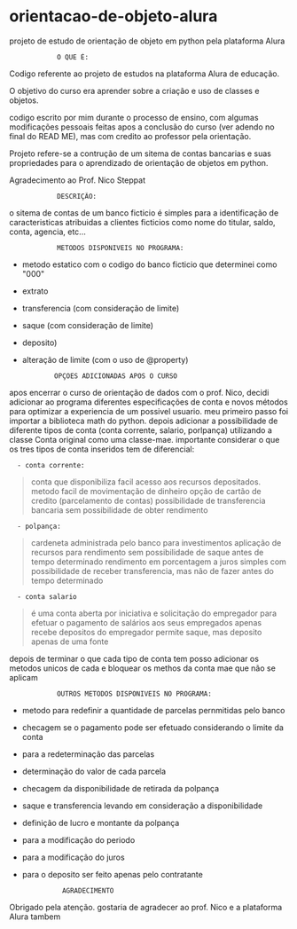 # orientacao-de-objeto-alura
projeto de estudo de orientação de objeto em python pela plataforma Alura
                
                O QUE É:

  Codigo referente ao projeto de estudos na plataforma Alura de educação.

  O objetivo do curso era aprender sobre a criação e uso de classes e objetos.
  
  codigo escrito por mim durante o processo de ensino, com algumas modificações pessoais feitas apos a conclusão do curso (ver adendo no final do READ ME), mas com credito ao professor pela orientação.
  
  Projeto refere-se a contrução de um sitema de contas bancarias e suas propriedades para o aprendizado de orientação de objetos em python.
  
  Agradecimento ao Prof. Nico Steppat

                DESCRIÇÃO:

  o sitema de contas de um banco ficticio é simples para a identificação de caracteristicas atribuidas a clientes ficticios como nome do titular, saldo, conta, agencia, etc...
  
                METODOS DISPONIVEIS NO PROGRAMA:

  - metodo estatico com o codigo do banco ficticio que determinei como "000"
  - extrato
  - transferencia (com consideração de limite)
  - saque (com consideração de limite)
  - deposito)
  - alteração de limite (com o uso de @property)

                OPÇOES ADICIONADAS APOS O CURSO

  apos encerrar o curso de orientação de dados com o prof. Nico, decidi adicionar ao programa diferentes especificações de conta e novos métodos para optimizar a experiencia de um possivel usuario.
  meu primeiro passo foi importar a biblioteca math do python. depois adicionar a possibilidade de diferente tipos de conta (conta corrente, salario, porlpança) utilizando a classe Conta original como uma classe-mae.
  importante considerar o que os tres tipos de conta inseridos tem de diferencial:

      - conta corrente:
   > conta que disponibiliza facil acesso aos recursos depositados.
   > metodo facil de movimentação de dinheiro
   > opção de cartão de credito (parcelamento de contas)
   > possibilidade de transferencia bancaria
   > sem possibilidade de obter rendimento

      - polpança:
   > cardeneta administrada pelo banco para investimentos
   > aplicação de recursos para rendimento
   > sem possibilidade de saque antes de tempo determinado
   > rendimento em porcentagem a juros simples
   > com possibilidade de receber transferencia, mas não de fazer antes do tempo determinado
   
      - conta salario
   > é uma conta aberta por iniciativa e solicitação do empregador para efetuar o pagamento de salários aos seus empregados
   > apenas recebe depositos do empregador
   > permite saque, mas deposito apenas de uma fonte

  depois de terminar o que cada tipo de conta tem posso adicionar os metodos unicos de cada e bloquear os methos da conta mae que não se aplicam

                OUTROS METODOS DISPONIVEIS NO PROGRAMA:

- metodo para redefinir a quantidade de parcelas pernmitidas pelo banco
- checagem se o pagamento pode ser efetuado considerando o limite da conta
- para a redeterminação das parcelas
- determinação do valor de cada parcela
- checagem da disponibilidade de retirada da polpança
- saque e transferencia levando em consideração a disponibilidade
- definição de lucro e montante da polpança
- para a modificação do periodo
- para a modificação do juros
- para o deposito ser feito apenas pelo contratante

                AGRADECIMENTO
Obrigado pela atenção.
gostaria de agradecer ao prof. Nico e a plataforma Alura tambem
